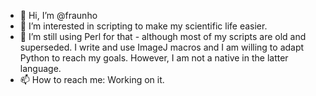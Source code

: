- 👋 Hi, I’m @fraunho
- 👀 I’m interested in scripting to make my scientific life easier.
- 🌱 I’m still using Perl for that - although most of my scripts are old and superseded. I write and use ImageJ macros and I am willing to adapt Python to reach my goals. However, I am not a native in the latter language.
- 📫 How to reach me: Working on it.

<!---
fraunho/fraunho is a ✨ special ✨ repository because its `README.md` (this file) appears on your GitHub profile.
You can click the Preview link to take a look at your changes.
--->
